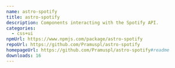 ```yaml
---
name: astro-spotify
title: astro-spotify
description: Components interacting with the Spotify API.
categories:
  - css+ui
npmUrl: https://www.npmjs.com/package/astro-spotify
repoUrl: https://github.com/Pramuspl/astro-spotify
homepageUrl: https://github.com/Pramuspl/astro-spotify#readme
downloads: 16
---
```

